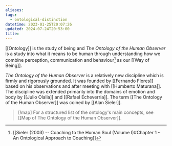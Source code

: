 ```yaml
---
aliases: 
tags:
  - ontological-distinction
datetime: 2023-01-25T20:07:26
updated: 2024-07-24T20:53:00
title: 
---
```

[[Ontology]] is the study of being and *The Ontology of the Human Observer* is a study into what it means to be human through understanding how we combine perception, communication and behaviour[^1] as our [[Way of Being]].

*The Ontology of the Human Observer* is a relatively new discipline which is firmly and rigorously grounded. It was founded by [[Fernando Flores]] based on his observations and after meeting with [[Humberto Maturana]]. The discipline was extended primarily into the domains of emotion and body by [[Julio Olalla]] and [[Rafael Echeverria]]. The term [[The Ontology of the Human Observer]] was coined by [[Alan Sieler]].

> [!map] 
> For a structured list of the ontology's main concepts, see [[Map of The Ontology of the Human Observer]].

[^1]: [[Sieler (2003) -- Coaching to the Human Soul (Volume I)#Chapter 1 - An Ontological Approach to Coaching]]